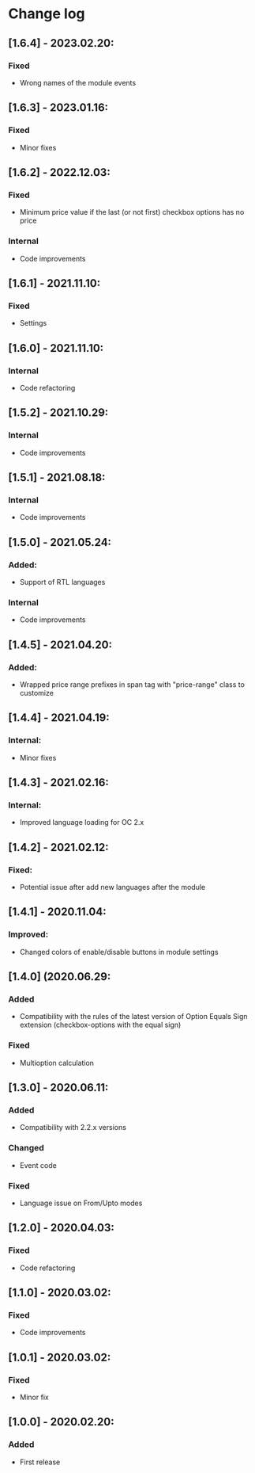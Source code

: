 # Change log

## [1.6.4] - 2023.02.20:
### Fixed
- Wrong names of the module events

## [1.6.3] - 2023.01.16:
### Fixed
- Minor fixes

## [1.6.2] - 2022.12.03:
### Fixed
- Minimum price value if the last (or not first) checkbox options has no price
### Internal
- Code improvements

## [1.6.1] - 2021.11.10:
### Fixed
- Settings

## [1.6.0] - 2021.11.10:
### Internal
- Code refactoring

## [1.5.2] - 2021.10.29:
### Internal
- Code improvements

## [1.5.1] - 2021.08.18:
### Internal
- Code improvements

## [1.5.0] - 2021.05.24:
### Added:
- Support of RTL languages
### Internal
- Code improvements

## [1.4.5] - 2021.04.20:
### Added:
- Wrapped price range prefixes in span tag with "price-range" class to customize

## [1.4.4] - 2021.04.19:
### Internal:
- Minor fixes

## [1.4.3] - 2021.02.16:
### Internal:
- Improved language loading for OC 2.x

## [1.4.2] - 2021.02.12:
### Fixed:
- Potential issue after add new languages after the module

## [1.4.1] - 2020.11.04:
### Improved:
- Changed colors of enable/disable buttons in module settings

## [1.4.0] (2020.06.29:
### Added
- Compatibility with the rules of the latest version of Option Equals Sign extension (checkbox-options with the equal sign)
### Fixed
- Multioption calculation

## [1.3.0] - 2020.06.11:
### Added
- Compatibility with 2.2.x versions
### Changed
- Event code
### Fixed
- Language issue on From/Upto modes

## [1.2.0] - 2020.04.03:
### Fixed
- Code refactoring

## [1.1.0] - 2020.03.02:
### Fixed
- Code improvements

## [1.0.1] - 2020.03.02:
### Fixed
- Minor fix

## [1.0.0] - 2020.02.20:
### Added
- First release
